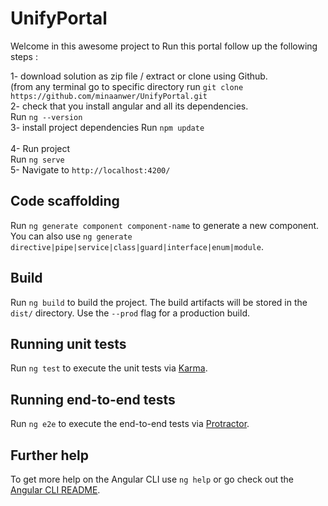 # UnifyPortal

Welcome in this awesome project 
to Run this portal follow up the following steps : 

1- download solution as zip file / extract or clone using Github.<br/> 
   (from any terminal go to specific directory run  `git clone https://github.com/minaanwer/UnifyPortal.git` <br/>
2- check that you install angular and all its dependencies.<br/> 
   Run  `ng --version`<br/>
3- install project dependencies Run `npm update`<br/>    
4- Run project  <br/> 
   Run `ng serve`<br/> 
5- Navigate to `http://localhost:4200/` <br/>


## Code scaffolding

Run `ng generate component component-name` to generate a new component. You can also use `ng generate directive|pipe|service|class|guard|interface|enum|module`.

## Build

Run `ng build` to build the project. The build artifacts will be stored in the `dist/` directory. Use the `--prod` flag for a production build.

## Running unit tests

Run `ng test` to execute the unit tests via [Karma](https://karma-runner.github.io).

## Running end-to-end tests

Run `ng e2e` to execute the end-to-end tests via [Protractor](http://www.protractortest.org/).

## Further help

To get more help on the Angular CLI use `ng help` or go check out the [Angular CLI README](https://github.com/angular/angular-cli/blob/master/README.md).
